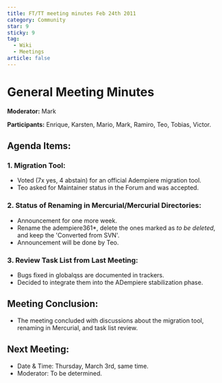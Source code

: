 ```yaml
---
title: FT/TT meeting minutes Feb 24th 2011
category: Community
star: 9
sticky: 9
tag:
  - Wiki
  - Meetings
article: false
---
```


# General Meeting Minutes

**Moderator:** Mark

**Participants:** Enrique, Karsten, Mario, Mark, Ramiro, Teo, Tobias, Victor.

## Agenda Items:

### 1. Migration Tool:
- Voted (7x yes, 4 abstain) for an official Adempiere migration tool.
- Teo asked for Maintainer status in the Forum and was accepted.

### 2. Status of Renaming in Mercurial/Mercurial Directories:
- Announcement for one more week.
- Rename the adempiere361*, delete the ones marked as *to be deleted*, and keep the 'Converted from SVN'.
- Announcement will be done by Teo.

### 3. Review Task List from Last Meeting:
- Bugs fixed in globalqss are documented in trackers.
- Decided to integrate them into the ADempiere stabilization phase.

## Meeting Conclusion:
- The meeting concluded with discussions about the migration tool, renaming in Mercurial, and task list review.

## Next Meeting:
- Date & Time: Thursday, March 3rd, same time.
- Moderator: To be determined.
